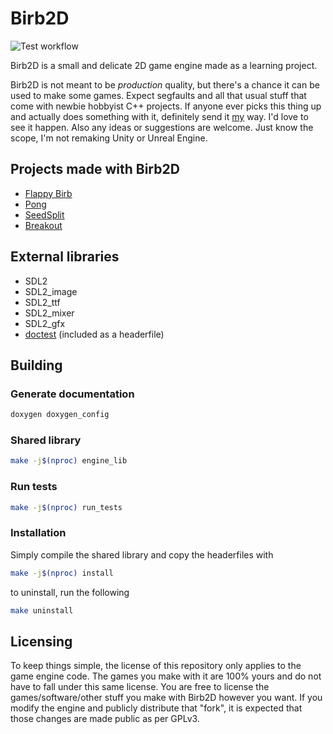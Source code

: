 # Birb2D
![Test workflow](https://github.com/toasterbirb/birb2d/actions/workflows/run_tests.yml/badge.svg)

Birb2D is a small and delicate 2D game engine made as a learning project.

Birb2D is not meant to be *production* quality, but there's a chance it can be used to make some games. Expect segfaults and all that usual stuff that come with newbie hobbyist C++ projects. If anyone ever picks this thing up and actually does something with it, definitely send it [my](https://github.com/Toasterbirb) way. I'd love to see it happen. Also any ideas or suggestions are welcome. Just know the scope, I'm not remaking Unity or Unreal Engine.

## Projects made with Birb2D
- [Flappy Birb](https://github.com/Toasterbirb/Flappy-Birb)
- [Pong](https://github.com/Toasterbirb/Pong)
- [SeedSplit](https://github.com/Toasterbirb/SeedSplit)
- [Breakout](https://github.com/Toasterbirb/Breakout)

## External libraries
- SDL2
- SDL2_image
- SDL2_ttf
- SDL2_mixer
- SDL2_gfx
- [doctest](https://github.com/doctest/doctest) (included as a headerfile)

## Building
### Generate documentation
```sh
doxygen doxygen_config
```

### Shared library
```sh
make -j$(nproc) engine_lib
```

### Run tests
```sh
make -j$(nproc) run_tests
```

### Installation
Simply compile the shared library and copy the headerfiles with
```sh
make -j$(nproc) install
```
to uninstall, run the following
```sh
make uninstall
```

## Licensing
To keep things simple, the license of this repository only applies to the game engine code. The games you make with it are 100% yours and do not have to fall under this same license. You are free to license the games/software/other stuff you make with Birb2D however you want. If you modify the engine and publicly distribute that "fork", it is expected that those changes are made public as per GPLv3.
